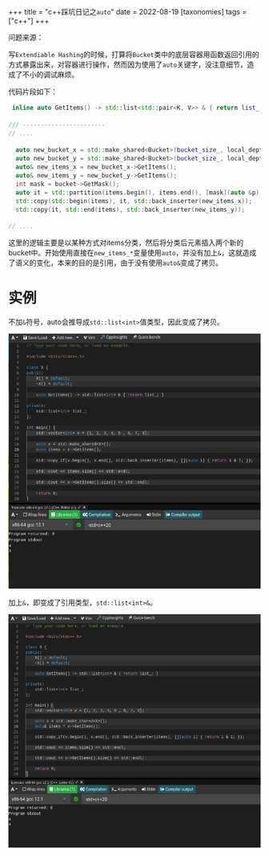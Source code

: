 +++
title = "c++踩坑日记之`auto`"
date = 2022-08-19
[taxonomies]
tags = ["c++"]
+++

问题来源：

写`Extendiable Hashing`的时候，打算将`Bucket`类中的底层容器用函数返回引用的方式暴露出来，对容器进行操作，然而因为使用了`auto`关键字，没注意细节，造成了不小的调试麻烦。

代码片段如下：

```c++
 inline auto GetItems() -> std::list<std::pair<K, V>> & { return list_; }

/// -----------------------
// ....

  auto new_bucket_x = std::make_shared<Bucket>(bucket_size_, local_depth + 1);
  auto new_bucket_y = std::make_shared<Bucket>(bucket_size_, local_depth + 1);
  auto& new_items_x = new_bucket_x->GetItems();
  auto& new_items_y = new_bucket_y->GetItems();
  int mask = bucket->GetMask();
  auto it = std::partition(items.begin(), items.end(), [mask](auto &p) { return std::hash<K>()(p.first) & mask; });
  std::copy(std::begin(items), it, std::back_inserter(new_items_x));
  std::copy(it, std::end(items), std::back_inserter(new_items_y));

// ....
```
这里的逻辑主要是以某种方式对items分类，然后将分类后元素插入两个新的bucket中。开始使用直接在`new_items_*`变量使用`auto`，并没有加上`&`，这就造成了语义的变化，本来的目的是引用，由于没有使用`auto&`变成了拷贝。

# 实例

不加`&`符号，auto会推导成`std::list<int>`值类型，因此变成了拷贝。

![](./2022-09-21_18-35.png)


加上`&`，即变成了引用类型，`std::list<int>&`。

![](./2022-09-21_18-39.png)